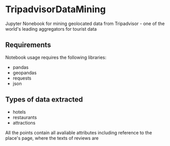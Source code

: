 # TripadvisorDataMining

Jupyter Nonebook for mining geolocated data from Tripadvisor - one of the world's leading aggregators for tourist data

## Requirements
Notebook usage requires the following libraries:

- pandas
- geopandas
- requests
- json

## Types of data extracted

- hotels
- restaurants
- attractions

All the points contain all avaliable attributes including reference to the place's page, where the texts of reviews are
